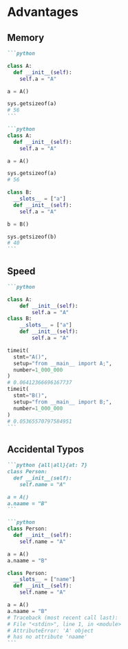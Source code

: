 # Advantages

<div class="grid grid-cols-3 gap-x-2 items-start justify-center h-full"
v-click="1"
v-motion
:initial="{ opacity: 0 }"
:enter="{ opacity: 1}"
:duration="1000"
>

<div class="h-full space-y-5">

<div>

## Memory

</div>

<div
    v-click="2"
    v-motion
    :initial="{ opacity: 0 }"
    :enter="{ opacity: 1}"
    :duration="500"
    class=""
>

````md magic-move {lines: false, at: 3}
```python

class A:
  def __init__(self):
    self.a = "A"

a = A()

sys.getsizeof(a)
# 56
```

```python
class A:
  def __init__(self):
    self.a = "A"

a = A()

sys.getsizeof(a)
# 56

class B:
  __slots__ = ["a"]
  def __init__(self):
    self.a = "A"

b = B()

sys.getsizeof(b)
# 40
```
````

</div>

</div>

<div 
    v-click="4"
    v-motion
    :initial="{ opacity: 0 }"
    :enter="{ opacity: 1}"
    :duration="500"
    class="h-full space-y-5">

<div>

## Speed

</div>

<div 
    v-click="5"
    v-motion
    :initial="{ opacity: 0 }"
    :enter="{ opacity: 1}"
    :duration="500"
    class=""
>

````md magic-move {lines: false, at: 4}
```python

class A:
    def __init__(self):
        self.a = "A"
class B:
    __slots__ = ["a"]
    def __init__(self):
        self.a = "A"

timeit(
  stmt="A()",
  setup="from __main__ import A;",
  number=1_000_000
)
# 0.06412366696167737
timeit(
  stmt="B()",
  setup="from __main__ import B;",
  number=1_000_000
)
# 0.05365570797584951
```
````

</div>
  </div>

<div 
    v-click="6"
    v-motion
    :initial="{ opacity: 0 }"
    :enter="{ opacity: 1}"
    :duration="500"
    class="h-full space-y-5">

<div>

## Accidental Typos

</div>

<div 
    v-click="7"
    v-motion
    :initial="{ opacity: 0 }"
    :enter="{ opacity: 1}"
    :duration="500"
    class=""
>

````md magic-move {lines: false, at: 7}
```python {all|all}{at: 7}
class Person:
  def __init__(self):
    self.name = "A"

a = A()
a.naame = "B"
```

```python
class Person:
  def __init__(self):
    self.name = "A"

a = A()
a.naame = "B"

class Person:
  __slots__ = ["name"]
  def __init__(self):
    self.name = "A"

a = A()
a.naame = "B"
# Traceback (most recent call last):
# File "<stdin>", line 1, in <module>
# AttributeError: 'A' object
# has no attribute 'naame'
```
````

</div>
  </div>
</div>

